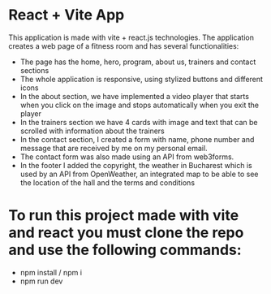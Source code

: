 # React + Vite App

This application is made with vite + react.js technologies. 
The application creates a web page of a fitness room and has several functionalities:
  - The page has the home, hero, program, about us, trainers and contact sections
  - The whole application is responsive, using stylized buttons and different icons
  - In the about section, we have implemented a video player that starts when you click on the image and stops automatically when you exit the player
  - In the trainers section we have 4 cards with image and text that can be scrolled with information about the trainers
  - In the contact section, I created a form with name, phone number and message that are received by me on my personal email.
  - The contact form was also made using an API from web3forms.
  - In the footer I added the copyright, the weather in Bucharest which is used by an API from OpenWeather,
    an integrated map to be able to see the location of the hall and the terms and conditions

# To run this project made with vite and react you must clone the repo and use the following commands:
  - npm install / npm i
  - npm run dev

# 



